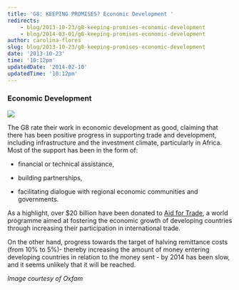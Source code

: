 ```yaml
---
title: 'G8: KEEPING PROMISES? Economic Development '
redirects:
    - blog/2013-10-23/g8-keeping-promises-economic-development
    - blog/2014-03-01/g8-keeping-promises-economic-development
author: carolina-flores
slug: blog/2013-10-23/g8-keeping-promises-economic-development
date: '2013-10-23'
time: '10:12pm'
updatedDate: '2014-02-10'
updatedTime: '10:12pm'
---
```

### Economic Development

![](/images/uploads/econ_development_copy.jpg)

The G8 rate their work in economic development as good, claiming that there has been positive progress in supporting trade and development, including infrastructure and the investment climate, particularly in Africa. Most of the support has been in the form of:

- financial or technical assistance,

- building partnerships,

- facilitating dialogue with regional economic communities and governments.

As a highlight, over $20 billion have been donated to [Aid for Trade](http://www.aidfortrade.org.uk), a world programme aimed at fostering the economic growth of developing countries through increasing their participation in international trade.

On the other hand, progress towards the target of halving remittance costs (from 10% to 5%)- thereby increasing the amount of money entering developing countries in relation to the money sent - by 2014 has been slow, and it seems unlikely that it will be reached.

_Image courtesy of Oxfam_